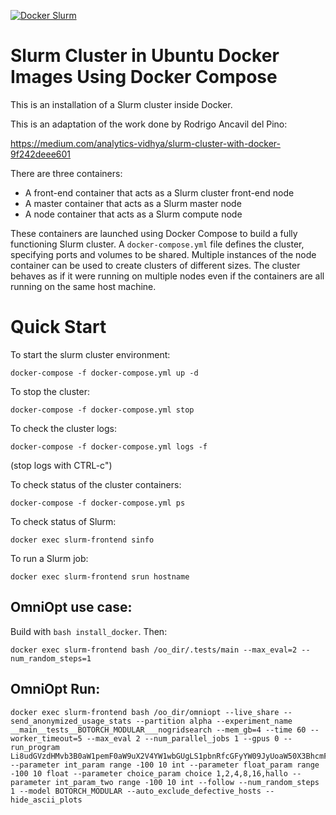 [![Docker Slurm](https://github.com/NOAA-GSL/DockerSlurmCluster/actions/workflows/docker.yml/badge.svg?branch=main)](https://github.com/NOAA-GSL/DockerSlurmCluster/actions/workflows/docker.yml)

# Slurm Cluster in Ubuntu Docker Images Using Docker Compose
This is an installation of a Slurm cluster inside Docker.

This is an adaptation of the work done by Rodrigo Ancavil del Pino:

https://medium.com/analytics-vidhya/slurm-cluster-with-docker-9f242deee601

There are three containers:

* A front-end container that acts as a Slurm cluster front-end node
* A master container that acts as a Slurm master node
* A node container that acts as a Slurm compute node

These containers are launched using Docker Compose to build
a fully functioning Slurm cluster.  A `docker-compose.yml`
file defines the cluster, specifying ports and volumes to
be shared.  Multiple instances of the node container can be
used to create clusters of different sizes.  The cluster
behaves as if it were running on multiple nodes even if the
containers are all running on the same host machine.

# Quick Start

To start the slurm cluster environment:
```
docker-compose -f docker-compose.yml up -d
```
To stop the cluster:
```
docker-compose -f docker-compose.yml stop
```
To check the cluster logs:
```
docker-compose -f docker-compose.yml logs -f
```
(stop logs with CTRL-c")

To check status of the cluster containers:
```
docker-compose -f docker-compose.yml ps
```
To check status of Slurm:
```
docker exec slurm-frontend sinfo
```
To run a Slurm job:
```
docker exec slurm-frontend srun hostname
```

## OmniOpt use case:

Build with `bash install_docker`. Then:

```
docker exec slurm-frontend bash /oo_dir/.tests/main --max_eval=2 --num_random_steps=1
```

## OmniOpt Run:

```
docker exec slurm-frontend bash /oo_dir/omniopt --live_share --send_anonymized_usage_stats --partition alpha --experiment_name __main__tests__BOTORCH_MODULAR___nogridsearch --mem_gb=4 --time 60 --worker_timeout=5 --max_eval 2 --num_parallel_jobs 1 --gpus 0 --run_program Li8udGVzdHMvb3B0aW1pemF0aW9uX2V4YW1wbGUgLS1pbnRfcGFyYW09JyUoaW50X3BhcmFtKScgLS1mbG9hdF9wYXJhbT0nJShmbG9hdF9wYXJhbSknIC0tY2hvaWNlX3BhcmFtPSclKGNob2ljZV9wYXJhbSknICAtLWludF9wYXJhbV90d289JyUoaW50X3BhcmFtX3R3byknIC0tbnJfcmVzdWx0cz0x --parameter int_param range -100 10 int --parameter float_param range -100 10 float --parameter choice_param choice 1,2,4,8,16,hallo --parameter int_param_two range -100 10 int --follow --num_random_steps 1 --model BOTORCH_MODULAR --auto_exclude_defective_hosts --hide_ascii_plots
```
